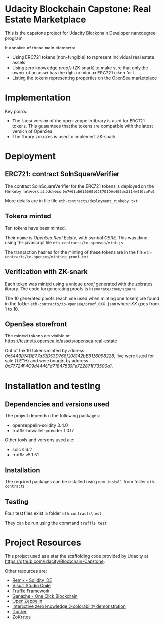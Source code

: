 # Udacity Blockchain Capstone: Real Estate Marketplace

This is the capstone project for Udacity Blockchain Developer nanodegree program.

It consists of these main elements:
* Using ERC721 tokens (non-fungible) to represent individual real estate assets
* Using zero knowledge *proofs* (ZK-snark) to make sure that only the owner of an asset has the right to mint an ERC721 token for it
* Listing the tokens representing properties on the OpenSea marketplace

# Implementation

Key points:
* The latest version of the open-zeppelin library is used for ERC721 tokens. This guarantees that the tokens are compatible with the latest version of OpenSea
* The library zokrates is used to implement ZK-snark

# Deployment

## ERC721: contract SolnSquareVerifier

The contract SolnSquareVerifier for the ERC721 tokens is deployed on the Rinkeby network at address
`0x7901aB61B36510257E190c688dc2114A819caFcB`

More details are in the file
`eth-contracts/deployment_rinkeby.txt`

## Tokens minted

Ten tokens have been minted.

Their name is *OpenSea Real Estate*, with symbol *OSRE*. This was done using the javascript file
`eth-contracts/to-opensea/mint.js`

The transaction hashes for the minting of these tokens are in the file
`eth-contracts/to-opensea/minting_proof.txt`

## Verification with ZK-snark

Each token was minted using a unique *proof* generated with the zokrates library. The code for generating proofs is in
`zokrate/code/square`

The 10 generated proofs (each one used when minting one token) are found in the folder
`eth-contracts/to-opensea/proof_0XX.json`
where *XX* goes from 1 to 10.

## OpenSea storefront

The minted tokens are visible at 
https://testnets.opensea.io/assets/opensea-real-estate

Out of the 10 tokens minted by address *0x5449D74DE77a33D53D768f208142bB9126098228*, five were listed for sale (1 ETH) and were bought by address *0x77724F4C9d4446Fd71847530Fe722871F73500a1*.

# Installation and testing

## Dependencies and versions used

The project depends n the following packages:
* openzeppelin-solidity 3.4.0
* truffle-hdwallet-provider 1.0.17

Other tools and versions used are:
* solc 0.6.2
* truffle v5.1.51

## Installation
The required packages can be installed using
`npm install`
from folder
`eth-contracts`

## Testing
Four test files exist in folder
`eth-contracts\test`

They can be run using the command
`truffle test`

# Project Resources

This project used as a star the scaffolding code provided by Udacity at https://github.com/udacity/Blockchain-Capstone.

Other resources are:
* [Remix - Solidity IDE](https://remix.ethereum.org/)
* [Visual Studio Code](https://code.visualstudio.com/)
* [Truffle Framework](https://truffleframework.com/)
* [Ganache - One Click Blockchain](https://truffleframework.com/ganache)
* [Open Zeppelin ](https://openzeppelin.org/)
* [Interactive zero knowledge 3-colorability demonstration](http://web.mit.edu/~ezyang/Public/graph/svg.html)
* [Docker](https://docs.docker.com/install/)
* [ZoKrates](https://github.com/Zokrates/ZoKrates)
